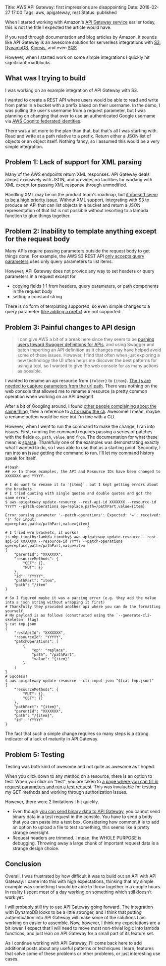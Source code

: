 Title: AWS API Gateway: first impressions are disappointing
Date: 2018-02-27 17:00
Tags: aws, apigateway, rest
Status: published

When I started working with Amazon's [API Gateway service](https://aws.amazon.com/api-gateway/) earlier today, this is not the title I expected the article would have.

If you read through documentation and blog articles by Amazon, it sounds like API Gateway is an awesome solution for serverless integrations with [S3](https://docs.aws.amazon.com/apigateway/latest/developerguide/integrating-api-with-aws-services-s3.html), [DynamoDB](https://aws.amazon.com/blogs/compute/using-amazon-api-gateway-as-a-proxy-for-dynamodb/), [Kinesis](https://docs.aws.amazon.com/apigateway/latest/developerguide/integrating-api-with-aws-services-kinesis.html), and even [SQS](https://medium.com/@gayanhewa/api-gateway-and-service-proxy-with-sqs-2699c6960690).

However, when I started work on some simple integrations I quickly hit significant roadblocks.

## What was I trying to build

I was working on an example integration of API Gateway with S3.

I wanted to create a REST API where users would be able to read and write from paths in a bucket with a prefix based on their username.  In the demo, I was pulling the user's username from a request parameter, but I was planning on changing that over to use an authenticated Google username via [AWS Cognito federated identities](https://docs.aws.amazon.com/cognito/latest/developerguide/google.html).

There was a bit more to the plan than that, but that's all I was starting with. Read and write at a path relative to a prefix. Return either a JSON list of objects or an object itself.  Nothing fancy, so I assumed this would be a very simple integration.

## Problem 1: Lack of support for XML parsing

Many of the AWS endpoints return XML responses.  API Gateway deals almost excusively with JSON, and provides no facilities for working with XML except for passing XML response through unmodified.

Handling XML may be on the product team's roadmap, but [it doesn't seem to be a high priority issue](https://stackoverflow.com/questions/40325005/how-do-i-convert-xml-to-json-aws-api-gateway).  Without XML support, integrating with S3 to produce an API that can list objects in a bucket and return a JSON representation of that list is not possible without resorting to a lambda function to glue things together.

## Problem 2: Inability to template anything except for the request body

Many APIs require passing parameters outside the request body to get things done.  For example, the AWS S3 REST API [only accepts query parameters](https://docs.aws.amazon.com/AmazonS3/latest/API/v2-RESTBucketGET.html) uses only query parameters to list items.

However, API Gateway does not provice any way to set headers or query parameters in a request except for 

* copying fields 1:1 from headers, query parameters, or path components in the request body
* setting a constant string

There is no form of templating supported, so even simple changes to a query parameter ([like adding a prefix](https://stackoverflow.com/questions/49016313/how-to-append-a-prefix-to-a-querystring-parameter-in-aws-api-gateway)) are not supported.

## Problem 3: Painful changes to API design

> I can give AWS a bit of a break here since they seem to be [pushing users toward Swagger definitions for APIs](https://docs.aws.amazon.com/apigateway/latest/developerguide/api-gateway-swagger-extensions.html), and using Swagger and batch importing an API definition as it changes may have helped avoid some of these issues.  However, I find that often when just exploring a new technology the UI often helps me discover the best patterns for using a tool, so I wanted to give the web console for as many actions as possible.

I wanted to rename an api resource from `{folder}` to `{item}`. [The `{`s are needed to capture parameters from the url path](https://docs.aws.amazon.com/apigateway/latest/developerguide/api-gateway-method-settings-method-request.html#setup-method-resources).  There was nothing on the web console that allowed me to rename a resource (a pretty common operation when working on an API design!).

After a bit of Googling around, I found [other people complaining about the same thing](https://forums.aws.amazon.com/thread.jspa?threadID=215649), then a reference to [a fix using the cli](https://forums.aws.amazon.com/thread.jspa?messageID=731761&#731761).  Awesome!  I mean, maybe a rename button would be nice but I'm fine with a CLI.

However, when I went to run the command to make the change, I ran into issues.  First, running the command requires passing a series of patches with the fields `op`, `path`, `value`, and `from`.  The documentation for what these mean is [sparse](https://docs.aws.amazon.com/cli/latest/reference/apigateway/update-resource.html).  Thankfully one of the examples was demonstrating exactly what I wanted to do, so I was able to use that as a starting point.  Secondly, I ran into an issue getting the command to run.  I'll let my command history speak for itself.

    #!bash
    ## >> In these examples, the API and Resource IDs have been changed to XXXXXXX and YYYYY.

    # I do want to rename it to `{item}`, but I kept getting errors about the brackets.
    # I tried quoting with single quotes and double quotes and got the same error.
    $ aws apigateway update-resource --rest-api-id XXXXXXX --resource-id YYYYY --patch-operations op=replace,path=/pathPart,value={item}

    Error parsing parameter '--patch-operations': Expected: '=', received: '}' for input:
    op=replace,path=/pathPart,value={item}
                                         ^
    # I tried w/o brackets, it works!
    is-mbp-timothy:lambda timothy$ aws apigateway update-resource --rest-api-id XXXXXXX --resource-id YYYYY --patch-operations op=replace,path=/pathPart,value=item
    {
        "parentId": "XXXXXXX",
        "resourceMethods": {
            "GET": {},
            "PUT": {}
        },
        "id": "YYYYY",
        "pathPart": "item",
        "path": "/item"
    }

    # So I figured maybe it was a parsing error (e.g. they add the value into a json string without wrapping it first)
    # Thankfully they provided another api where you can do the formatting yourself
    # My payload is as follows (constructed using the `--generate-cli-skeleton` flag)
    $ cat tmp.json
    {
        "restApiId": "XXXXXXX",
        "resourceId": "YYYYY",
        "patchOperations": [
            {
                "op": "replace",
                "path": "/pathPart",
                "value": "{item}"
            }
        ]
    }
    # Success!
    $ aws apigateway update-resource --cli-input-json "$(cat tmp.json)"
    {
        "resourceMethods": {
            "PUT": {},
            "GET": {}
        },
        "pathPart": "{item}",
        "parentId": "XXXXXXX",
        "path": "/{item}",
        "id": "YYYYY"
    }

The fact that such a simple change requires so many steps is a strong indicator of a lack of maturity in API Gateway.

## Problem 5: Testing

Testing was both kind of awesome and not quite as awesome as I hoped.

When you click down to any method on a resource, there is an option to test.  When you click on "test", you are taken to [a page where you can fill in request parameters and run a test request](https://docs.aws.amazon.com/apigateway/latest/developerguide/how-to-test-method.html).  This was invaluable for testing my GET methods and working through authorization issues.

However, there were 2 limitations I hit quickly.

* Even though [you can send binary data to API Gateway](https://docs.aws.amazon.com/apigateway/latest/developerguide/api-gateway-payload-encodings-configure-with-console.html), you cannot send binary data in a test request in the console.  You have to send a body that you can paste into a text box.  Considering how common it is to add an option to upload a file to test something, this seems like a pretty strange oversight.
* Request headers are trimmed.  I mean, the WHOLE PURPOSE is debugging.  Throwing away a large chunk of important request data is a strange design choice.

## Conclusion

Overall, I was frustrated by how difficult it was to build out an API with API Gateway.  I came into this with high expectations, thinking that my simple example was something I would be able to throw together in a couple hours.  In reality I spent most of a day working on something which still doesn't work yet.

I will probably still try to use API Gateway going forward.  The integration with DynamoDB looks to be a little stronger, and I think that putting authentication into API Gateway will make some of the solutions I am working on easier to assemble.  Now, however, I think my expectations are a bit lower.  I expect that I will need to move most non-trivial logic into lambda functions, and just lean on API Gateway for a small part of its feature set.

As I continue working with API Gateway, I'll come back here to add additional posts about any useful patterns or techniques I learn, features that solve some of these problems or other problems, or just interesting use cases.
